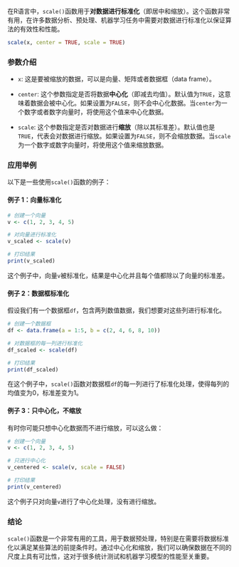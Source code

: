 在R语言中，`scale()`函数用于**对数据进行标准化**（即居中和缩放）。这个函数非常有用，在许多数据分析、预处理、机器学习任务中需要对数据进行标准化以保证算法的有效性和性能。


```R
scale(x, center = TRUE, scale = TRUE)
```

### 参数介绍

- `x`: 这是要被缩放的数据，可以是向量、矩阵或者数据框（data frame）。

- `center`: 这个参数指定是否将数据**中心化**（即减去均值）。默认值为`TRUE`，这意味着数据会被中心化。如果设置为`FALSE`，则不会中心化数据。当`center`为一个数字或者数字向量时，将使用这个值来中心化数据。

- `scale`: 这个参数指定是否对数据进行**缩放**（除以其标准差）。默认值也是`TRUE`，代表会对数据进行缩放。如果设置为`FALSE`，则不会缩放数据。当`scale`为一个数字或数字向量时，将使用这个值来缩放数据。

### 应用举例

以下是一些使用`scale()`函数的例子：

#### 例子 1：向量标准化

```R
# 创建一个向量
v <- c(1, 2, 3, 4, 5)

# 对向量进行标准化
v_scaled <- scale(v)

# 打印结果
print(v_scaled)
```

这个例子中，向量`v`被标准化，结果是中心化并且每个值都除以了向量的标准差。

#### 例子 2：数据框标准化

假设我们有一个数据框`df`，包含两列数值数据，我们想要对这些列进行标准化。

```R
# 创建一个数据框
df <- data.frame(a = 1:5, b = c(2, 4, 6, 8, 10))

# 对数据框的每一列进行标准化
df_scaled <- scale(df)

# 打印结果
print(df_scaled)
```

在这个例子中，`scale()`函数对数据框`df`的每一列进行了标准化处理，使得每列的均值变为0，标准差变为1。

#### 例子 3：只中心化，不缩放

有时你可能只想中心化数据而不进行缩放，可以这么做：

```R
# 创建一个向量
v <- c(1, 2, 3, 4, 5)

# 只进行中心化
v_centered <- scale(v, scale = FALSE)

# 打印结果
print(v_centered)
```

这个例子只对向量`v`进行了中心化处理，没有进行缩放。

### 结论

`scale()`函数是一个非常有用的工具，用于数据预处理，特别是在需要将数据标准化以满足某些算法的前提条件时。通过中心化和缩放，我们可以确保数据在不同的尺度上具有可比性，这对于很多统计测试和机器学习模型的性能至关重要。